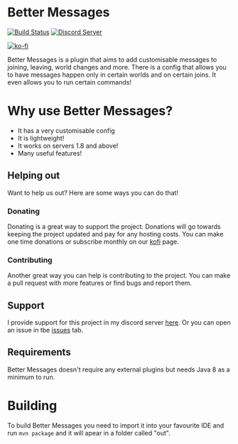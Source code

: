# Better Messages

[![Build Status](https://ci.imjustdoom.com/job/Better-Messages/badge/icon?style=flat-square)](https://ci.imjustdoom.com/job/Better-Messages)
[![Discord Server](https://img.shields.io/discord/979589333524820018?color=7289da&label=DISCORD&style=flat-square&logo=appveyor)](https://discord.gg/ydGK5jYV6t)

[![ko-fi](https://ko-fi.com/img/githubbutton_sm.svg)](https://ko-fi.com/L3L64M1TB)

Better Messages is a plugin that aims to add customisable messages to joining, leaving, world changes and more. There is a config that allows you to have messages happen only in certain worlds and on certain joins. It even allows you to run certain commands!

# Why use Better Messages?

- It has a very customisable config
- It is lightweight!
- It works on servers 1.8 and above!
- Many useful features!

## Helping out
Want to help us out? Here are some ways you can do that!

### Donating
Donating is a great way to support the project. Donations will go towards keeping the project updated and pay for any hosting costs. You can make one time donations or subscribe monthly on our [kofi](https://ko-fi.com/justdoom) page.

### Contributing
Another great way you can help is contributing to the project. You can make a pull request with more features or find bugs and report them.

## Support
I provide support for this project in my discord server [here](https://discord.gg/wVCSqV7ptB). Or you can open an issue in tbe [issues](https://github.com/JustDoom/Better-Messages/issues) tab.

## Requirements
Better Messages doesn't require any external plugins but needs Java 8 as a minimum to run.

# Building
To build Better Messages you need to import it into your favourite IDE and run `mvn package` and it will apear in a folder called "out".
